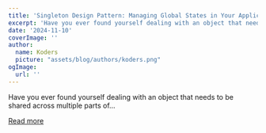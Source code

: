 ```yaml
---
title: 'Singleton Design Pattern: Managing Global States in Your Applications'
excerpt: 'Have you ever found yourself dealing with an object that needs to be shared across multiple parts of...'
date: '2024-11-10'
coverImage: ''
author:
  name: Koders
  picture: "assets/blog/authors/koders.png"
ogImage:
  url: ''
---
```


Have you ever found yourself dealing with an object that needs to be shared across multiple parts of...

[Read more](https://dev.to/stormsidali2001/singleton-design-pattern-managing-global-states-in-your-applications-jcp)
